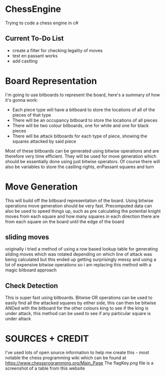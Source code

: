 # ChessEngine
Trying to code a chess engine in c# 

## Current To-Do List
- create a filter for checking legality of moves
- test en passant works
- add castling



# Board Representation

I'm going to use bitboards to represent the board, here's a summary of how it's gonna work:
- Each piece type will have a bitboard to store the locations of all of the pieces of that type
- There will be an occupancy bitboard to store the locations of all pieces
- There will be two colour bitboards, one for white and one for black pieces
- There will be attack bitboards for each type of piece, showing the squares attacked by said piece

Most of these bitboards can be generated using bitwise operations and are therefore very time efficient. They will be used for move generation which should be essentially done using just bitwise operators. Of course there will also be variables to store the castling rights, enPassant squares and turn

# Move Generation

This will build off the bitboard representation of the board. Using bitwise operations move generation should be very fast. Precomputed data can also be used to speed things up, such as pre calculating the potential knight moves from each square and how many squares in each direction there are from each square on the board until the edge of the board

## sliding moves
originally i tried a method of using a row based lookup table for generating sliding moves which was rotated depending on which line of attack was being calculated but this ended up getting surprisingly messy and using a lot of expensive bitwise operations so i am replacing this method with a magic bitboard approach

## Check Detection
This is super fast using bitboards. Bitwise OR operations can be used to easily find all the attacked squares by either side, this can then be bitwise ANDed with the bitboard for the other colours king to see if the king is under attack, this method can be used to see if any particular square is under attack

# SOURCES + CREDIT
I've used lots of open source information to help me create this - most notable the chess programming wiki which can be found at https://www.chessprogramming.org/Main_Page
The flagKey.png file is a screenshot of a table from this website